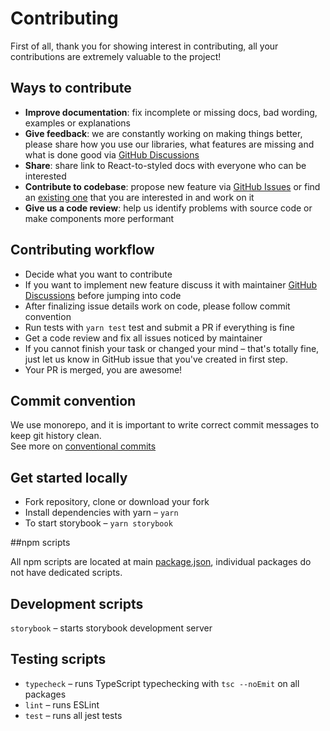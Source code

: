 # Contributing

First of all, thank you for showing interest in contributing, all your contributions are extremely valuable to the project!

## Ways to contribute

- **Improve documentation**: fix incomplete or missing docs, bad wording, examples or explanations
- **Give feedback**: we are constantly working on making things better, please share how you use our libraries, what features are missing and what is done good via [GitHub Discussions](https://github.com/react-to/react-to-styled/discussions)
- **Share**: share link to React-to-styled docs with everyone who can be interested
- **Contribute to codebase**: propose new feature via [GitHub Issues](https://github.com/react-to/react-to-styled/issues) or find an [existing one](https://github.com/react-to/react-to-styled/labels/good%20first%20issue) that you are interested in and work on it
- **Give us a code review**: help us identify problems with source code or make components more performant

## Contributing workflow

- Decide what you want to contribute
- If you want to implement new feature discuss it with maintainer [GitHub Discussions](https://github.com/react-to/react-to-styled/discussions) before jumping into code
- After finalizing issue details work on code, please follow commit convention
- Run tests with `yarn test` test and submit a PR if everything is fine
- Get a code review and fix all issues noticed by maintainer
- If you cannot finish your task or changed your mind – that's totally fine, just let us know in GitHub issue that you've created in first step.
- Your PR is merged, you are awesome!

## Commit convention

We use monorepo, and it is important to write correct commit messages to keep git history clean.<br/>
See more on [conventional commits](https://www.conventionalcommits.org/en/v1.0.0/)

## Get started locally

- Fork repository, clone or download your fork
- Install dependencies with yarn – `yarn`
- To start storybook – `yarn storybook`

##npm scripts

All npm scripts are located at main [package.json](https://github.com/react-to/react-to-styled/blob/main/package.json), individual packages do not have dedicated scripts.

## Development scripts

`storybook` – starts storybook development server

## Testing scripts

- `typecheck` – runs TypeScript typechecking with `tsc --noEmit` on all packages
- `lint` – runs ESLint
- `test` – runs all jest tests
